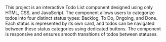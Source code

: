 This project is an interactive Todo List component designed using only HTML, CSS, and JavaScript. The component allows users to categorize todos into four distinct status types: Backlog, To Do, Ongoing, and Done. Each status is represented by its own card, and todos can be navigated between these status categories using dedicated buttons. The component is responsive and ensures smooth transitions of todos between statuses.

